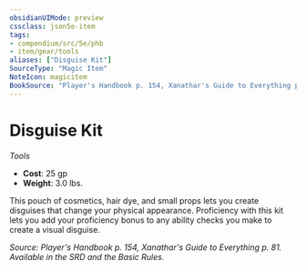 ```yaml
---
obsidianUIMode: preview
cssclass: json5e-item
tags:
- compendium/src/5e/phb
- item/gear/tools
aliases: ["Disguise Kit"]
SourceType: "Magic Item"
NoteIcon: magicitem
BookSource: "Player's Handbook p. 154, Xanathar's Guide to Everything p. 81. Available in the SRD and the Basic Rules."
---
```

# Disguise Kit
*Tools*  

- **Cost**: 25 gp
- **Weight**: 3.0 lbs.

This pouch of cosmetics, hair dye, and small props lets you create disguises that change your physical appearance. Proficiency with this kit lets you add your proficiency bonus to any ability checks you make to create a visual disguise.

*Source: Player's Handbook p. 154, Xanathar's Guide to Everything p. 81. Available in the SRD and the Basic Rules.*